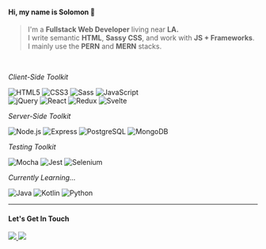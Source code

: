 #### Hi, my name is Solomon :wave:

> I'm a **Fullstack Web Developer** living near **LA.** <br>
> I write semantic **HTML**, **Sassy CSS**, and work with **JS + Frameworks**.<br>
> I mainly use the **PERN** and **MERN** stacks.<br>

<br>

*Client-Side Toolkit*

![HTML5](https://img.shields.io/badge/HTML5%20-%23E34F26.svg?&style=flat&logo=html5&logoColor=white)
![CSS3](https://img.shields.io/badge/CSS3%20-%231572B6.svg?&style=flat&logo=css3&logoColor=white)
![Sass](https://img.shields.io/badge/-SASS-000000?style=flat&logo=sass)
![JavaScript](https://img.shields.io/badge/-JavaScript-000000?style=flat&logo=javascript)<br>
![jQuery](https://img.shields.io/badge/jQuery%20-%230769AD.svg?&style=flat&logo=jquery&logoColor=white)
![React](https://img.shields.io/badge/-React.js-000000?style=flat&logo=react)
![Redux](https://img.shields.io/badge/Redux%20-%23593d88.svg?&style=flat&logo=redux&logoColor=white)
![Svelte](https://img.shields.io/badge/-Svelte.js-000000?style=flat&logo=svelte)

*Server-Side Toolkit*

![Node.js](https://img.shields.io/badge/Node.js%20-%2343853D.svg?&style=flat&logo=node.js&logoColor=white)
![Express](https://img.shields.io/badge/Express.js%20-%23404d59.svg?&style=flat)
![PostgreSQL](https://img.shields.io/badge/Postgres-%23316192.svg?&style=flat&logo=postgresql&logoColor=white)
![MongoDB](	https://img.shields.io/badge/MongoDB-%234ea94b.svg?&style=flat&logo=mongodb&logoColor=white)

*Testing Toolkit*

![Mocha](https://img.shields.io/badge/-Mocha-c7c7c7?style=flat&logo=mocha)
![Jest](https://img.shields.io/badge/-Jest-9F425B?style=flat&logo=jest)
![Selenium](https://img.shields.io/badge/-Selenium-718399?style=flat&logo=selenium)

*Currently Learning...*

![Java](https://img.shields.io/badge/java-%23ED8B00.svg?&style=flat&logo=java&logoColor=black)
![Kotlin](https://img.shields.io/badge/kotlin-%230095D5.svg?&style=flat&logo=kotlin&logoColor=white)
![Python](https://img.shields.io/badge/python-%233776AB.svg?&style=flat&logo=python&logoColor=white)


---------
#### Let's Get In Touch

<a href="https://www.linkedin.com/in/solomon-zelenko/" target="_blank" rel="noopener noreferrer">
<img src="https://img.shields.io/badge/linkedin-%230077B5.svg?&style=flat&logo=linkedin&logoColor=white"/>
</a>
<a href="mailto:support@solomonzelenko.dev?subject=let%27s%20chat" target="_blank" rel="noopener noreferrer">
<img src="https://img.shields.io/badge/gmail-D14836?&style=flat&logo=gmail&logoColor=white"/>
</a>
